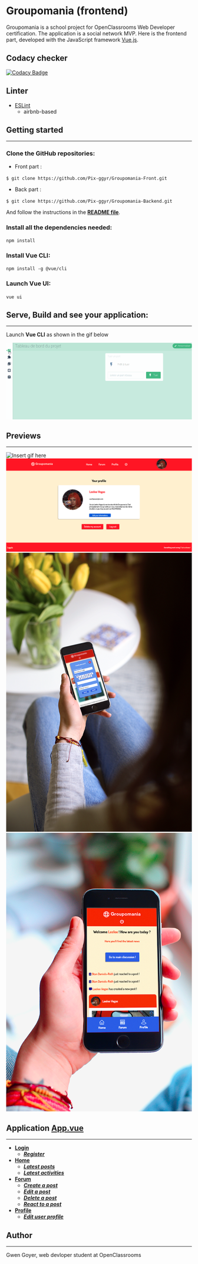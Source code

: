 # Groupomania (frontend)

Groupomania is a school project for OpenClassrooms Web Developer certification. The application is a social network MVP. Here is the frontend part, developed with the JavaScript framework [Vue.js](https://vuejs.org).

## Codacy checker

[![Codacy Badge](https://api.codacy.com/project/badge/Grade/fbdedda9eab24b17bfe4e07651e1317c)](https://app.codacy.com/gh/Pix-ggyr/groupomania-front?utm_source=github.com&utm_medium=referral&utm_content=Pix-ggyr/groupomania-front&utm_campaign=Badge_Grade)

## Linter

- [ESLint](https://eslint.org/)
  - airbnb-based

## Getting started

---

### Clone the GitHub repositories:

- Front part :

`$ git clone https://github.com/Pix-ggyr/Groupomania-Front.git`

- Back part :

`$ git clone https://github.com/Pix-ggyr/Groupomania-Backend.git`

And follow the instructions in the **[README file](https://github.com/Pix-ggyr/Groupomania-Backend/blob/main/README.md)**.

### Install all the dependencies needed:

`npm install`

### Install Vue CLI:

`npm install -g @vue/cli`

### Launch Vue UI:

`vue ui`

## Serve, Build and see your application:

---

Launch **Vue CLI** as shown in the gif below

![Vue CLI Builder](https://raw.githubusercontent.com/Pix-ggyr/Groupomania-Front/main/public/docs/assets/serve.gif)

## Previews

---

![Insert gif here](https://github.com/Pix-ggyr/Groupomania-Front/blob/main/public/docs/assets/mockup_2.png?raw=true)
![Insert gif here](https://raw.githubusercontent.com/Pix-ggyr/Groupomania-Front/main/public/docs/assets/profile.png)
![Insert gif here](https://raw.githubusercontent.com/Pix-ggyr/Groupomania-Front/main/public/docs/assets/Mobile1.png)
![Insert gif here](https://raw.githubusercontent.com/Pix-ggyr/Groupomania-Front/main/public/docs/assets/Mobile2.png)

## Application [App.vue](https://github.com/Pix-ggyr/Groupomania-Front/blob/main/src/App.vue)

---

- **[Login](https://github.com/Pix-ggyr/Groupomania-Front/blob/main/src/pages/Login.vue)**
  - **_[Register](https://github.com/Pix-ggyr/Groupomania-Front/blob/main/src/components/popups/PopupRegister.vue)_**
- **[Home](https://github.com/Pix-ggyr/Groupomania-Front/blob/main/src/pages/Home.vue)**
  - **_[Latest posts](https://github.com/Pix-ggyr/Groupomania-Front/blob/main/src/components/Post-mini.vue)_**
  - **_[Latest activities](https://github.com/Pix-ggyr/Groupomania-Front/blob/main/src/components/BasicReaction.vue)_**
- **[Forum](https://github.com/Pix-ggyr/Groupomania-Front/blob/main/src/pages/Forum.vue)**
  - **_[Create a post](https://github.com/Pix-ggyr/Groupomania-Front/blob/main/src/components/popups/PopupPost.vue)_**
  - **_[Edit a post](https://github.com/Pix-ggyr/Groupomania-Front/blob/main/src/components/popups/PopupEditPost.vue)_**
  - **_[Delete a post](https://github.com/Pix-ggyr/Groupomania-Front/blob/main/src/components/popups/PopupDeletePost.vue)_**
  - **_[React to a post](https://github.com/Pix-ggyr/Groupomania-Front/blob/main/src/components/Post.vue#L116)_**
- **[Profile](https://github.com/Pix-ggyr/Groupomania-Front/blob/main/src/pages/Profile.vue)**
  - **_[Edit user profile](https://github.com/Pix-ggyr/Groupomania-Front/blob/main/src/components/popups/PopupEditProfile.vue)_**

## Author

---

Gwen Goyer, web devloper student at OpenClassrooms
